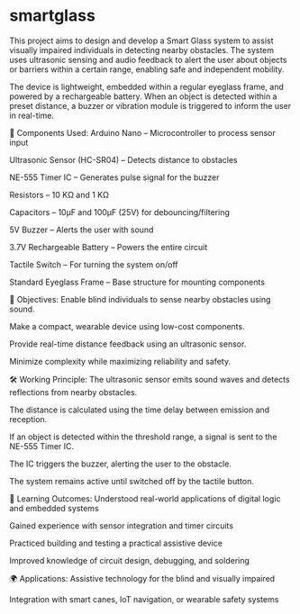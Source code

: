 # smartglass
This project aims to design and develop a Smart Glass system to assist visually impaired individuals in detecting nearby obstacles. The system uses ultrasonic sensing and audio feedback to alert the user about objects or barriers within a certain range, enabling safe and independent mobility.

The device is lightweight, embedded within a regular eyeglass frame, and powered by a rechargeable battery. When an object is detected within a preset distance, a buzzer or vibration module is triggered to inform the user in real-time.

🔧 Components Used:
Arduino Nano – Microcontroller to process sensor input

Ultrasonic Sensor (HC-SR04) – Detects distance to obstacles

NE-555 Timer IC – Generates pulse signal for the buzzer

Resistors – 10 KΩ and 1 KΩ

Capacitors – 10µF and 100µF (25V) for debouncing/filtering

5V Buzzer – Alerts the user with sound

3.7V Rechargeable Battery – Powers the entire circuit

Tactile Switch – For turning the system on/off

Standard Eyeglass Frame – Base structure for mounting components

🎯 Objectives:
Enable blind individuals to sense nearby obstacles using sound.

Make a compact, wearable device using low-cost components.

Provide real-time distance feedback using an ultrasonic sensor.

Minimize complexity while maximizing reliability and safety.

🛠️ Working Principle:
The ultrasonic sensor emits sound waves and detects reflections from nearby obstacles.

The distance is calculated using the time delay between emission and reception.

If an object is detected within the threshold range, a signal is sent to the NE-555 Timer IC.

The IC triggers the buzzer, alerting the user to the obstacle.

The system remains active until switched off by the tactile button.

🧠 Learning Outcomes:
Understood real-world applications of digital logic and embedded systems

Gained experience with sensor integration and timer circuits

Practiced building and testing a practical assistive device

Improved knowledge of circuit design, debugging, and soldering

🌍 Applications:
Assistive technology for the blind and visually impaired

Integration with smart canes, IoT navigation, or wearable safety systems

